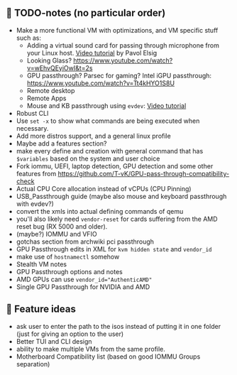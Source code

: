 
## 🔌 TODO-notes (no particular order)

- Make a more functional VM with optimizations, and VM specific stuff such as:
  - Adding a virtual sound card for passing through microphone from your Linux host. [Video tutorial](https://www.youtube.com/watch?v=AfUgNEOx3uk) by Pavol Elsig
  - Looking Glass? https://www.youtube.com/watch?v=wEhvQEyiOwI&t=2s
  - GPU passthrough? Parsec for gaming? Intel iGPU passthrough: https://www.youtube.com/watch?v=Tt4kHYO1S8U
  - Remote desktop
  - Remote Apps
  - Mouse and KB passthrough using `evdev`: [Video tutorial](https://www.youtube.com/watch?v=4XDvHQbgujI)
- Robust CLI
- Use `set -x` to show what commands are being executed when necessary.
- Add more distros support, and a general linux profile
- Maybe add a features section?
- make every define and creation with general command that has `$variables` based on the system and user choice
- Fork iommu, UEFI, laptop detection, GPU detection and some other features from https://github.com/T-vK/GPU-pass-through-compatibility-check
- Actual CPU Core allocation instead of vCPUs (CPU Pinning)
- USB_Passthrough guide (maybe also mouse and keyboard passthrough with evdev?)
- convert the xmls into actual defining commands of qemu
- you'll also likely need `vendor-reset` for cards suffering from the AMD reset bug (RX 5000 and older).
- (maybe?) IOMMU and VFIO
- gotchas section from archwiki pci passthrough
- GPU Passthrough edits in XML for `kvm hidden state` and `vendor_id` 
- make use of `hostnamectl` somehow
- Stealth VM notes
- GPU Passthrough options and notes
- AMD GPUs can use `vendor_id="AuthenticAMD"`
- Single GPU Passthrough for NVIDIA and AMD


## 🔮 Feature ideas

- ask user to enter the path to the isos instead of putting it in one folder (just for giving an option to the user)
- Better TUI and CLI design
- ability to make multiple VMs from the same profile.
- Motherboard Compatibility list (based on good IOMMU Groups separation)
